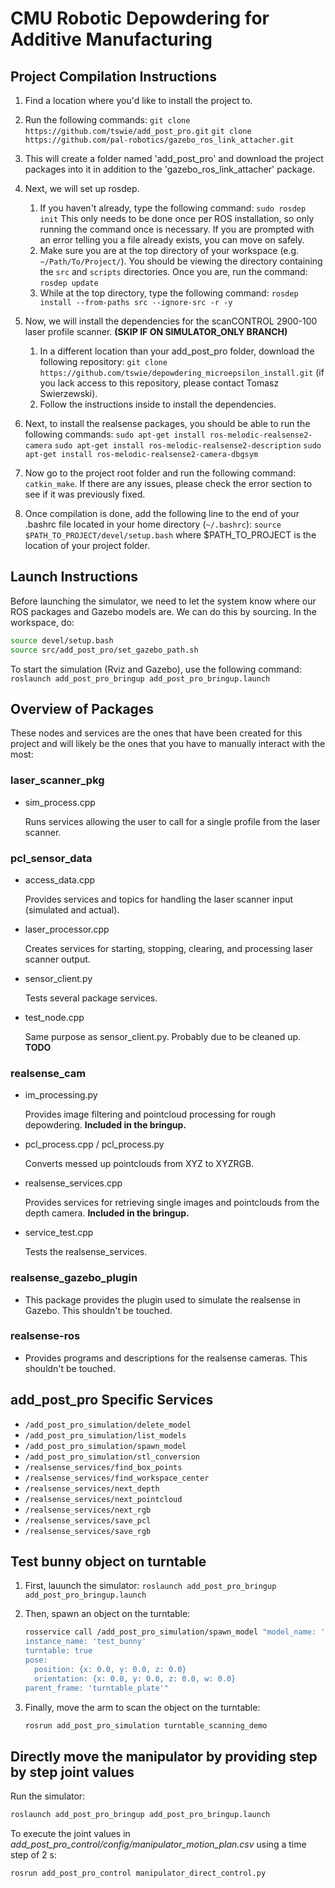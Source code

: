 # __**CMU Robotic Depowdering for Additive Manufacturing**__

## __**Project Compilation Instructions**__
 1. Find a location where you'd like to install the project to.
 2. Run the following commands:
 `git clone https://github.com/tswie/add_post_pro.git`
 `git clone https://github.com/pal-robotics/gazebo_ros_link_attacher.git`
 3. This will create a folder named 'add_post_pro' and download the project packages into it in addition to the 'gazebo_ros_link_attacher' package.
 4. Next, we will set up rosdep.
    1. If you haven't already, type the following command:
   `sudo rosdep init`
   This only needs to be done once per ROS installation, so only running the command once is necessary. If you are prompted
   with an error telling you a file already exists, you can move on safely.
    2. Make sure you are at the top directory of your workspace (e.g. `~/Path/To/Project/`). You should be viewing the directory
   containing the `src` and `scripts` directories. Once you are, run the command: `rosdep update`
    3. While at the top directory, type the following command:
   `rosdep install --from-paths src --ignore-src -r -y`

 5. Now, we will install the dependencies for the scanCONTROL 2900-100 laser profile scanner.
    **(SKIP IF ON SIMULATOR_ONLY BRANCH)**
    1. In a different location than your add_post_pro folder, download the following repository:
   `git clone https://github.com/tswie/depowdering_microepsilon_install.git` (if you lack access to this repository, please contact Tomasz Swierzewski).
    2. Follow the instructions inside to install the dependencies.

 6. Next, to install the realsense packages, you should be able to run the following commands:
 `sudo apt-get install ros-melodic-realsense2-camera`
 `sudo apt-get install ros-melodic-realsense2-description`
 `sudo apt-get install ros-melodic-realsense2-camera-dbgsym`

 1. Now go to the project root folder and run the following command:
 `catkin_make`. If there are any issues, please check the error section to see if it was previously fixed.

 8. Once compilation is done, add the following line to the end of your .bashrc file located in your home directory (`~/.bashrc`):
 `source $PATH_TO_PROJECT/devel/setup.bash`
 where $PATH_TO_PROJECT is the location of your project folder.

## __**Launch Instructions**__

Before launching the simulator, we need to let the system know
where our ROS packages and Gazebo models are.
We can do this by sourcing.
In the workspace, do:

```bash
source devel/setup.bash
source src/add_post_pro/set_gazebo_path.sh
```

To start the simulation (Rviz and Gazebo), use the following command:
`roslaunch add_post_pro_bringup add_post_pro_bringup.launch`

## __**Overview of Packages**__

These nodes and services are the ones that have been created for this project and will likely be the ones that you have to manually interact with the most:

### __**laser_scanner_pkg**__

- sim_process.cpp

  Runs services allowing the user to call for a single profile from the laser scanner.

### __**pcl_sensor_data**__

- access_data.cpp

  Provides services and topics for handling the laser scanner input (simulated and actual).

- laser_processor.cpp

  Creates services for starting, stopping, clearing, and processing laser scanner output.

- sensor_client.py

  Tests several package services.

- test_node.cpp

  Same purpose as sensor_client.py. Probably due to be cleaned up. **TODO**

### __**realsense_cam**__

- im_processing.py

  Provides image filtering and pointcloud processing for rough depowdering. **Included in the bringup.**

- pcl_process.cpp / pcl_process.py

  Converts messed up pointclouds from XYZ to XYZRGB.

- realsense_services.cpp

  Provides services for retrieving single images and pointclouds from the depth camera.  **Included in the bringup.**

- service_test.cpp

  Tests the realsense_services.

### __**realsense_gazebo_plugin**__

- This package provides the plugin used to simulate the realsense in Gazebo. This shouldn't be touched.

### __**realsense-ros**__

- Provides programs and descriptions for the realsense cameras. This shouldn't be touched.


## __**add_post_pro Specific Services**__

- `/add_post_pro_simulation/delete_model`
- `/add_post_pro_simulation/list_models`
- `/add_post_pro_simulation/spawn_model`
- `/add_post_pro_simulation/stl_conversion`
- `/realsense_services/find_box_points`
- `/realsense_services/find_workspace_center`
- `/realsense_services/next_depth`
- `/realsense_services/next_pointcloud`
- `/realsense_services/next_rgb`
- `/realsense_services/save_pcl`
- `/realsense_services/save_rgb`

## __**Test bunny object on turntable**__

1. First, lauunch the simulator: `roslaunch add_post_pro_bringup add_post_pro_bringup.launch`
2. Then, spawn an object on the turntable:

    ```bash
    rosservice call /add_post_pro_simulation/spawn_model "model_name: 'test_bunny'
    instance_name: 'test_bunny'
    turntable: true
    pose:
      position: {x: 0.0, y: 0.0, z: 0.0}
      orientation: {x: 0.0, y: 0.0, z: 0.0, w: 0.0}
    parent_frame: 'turntable_plate'"
    ```
3. Finally, move the arm to scan the object on the turntable:

   ```bash
   rosrun add_post_pro_simulation turntable_scanning_demo
   ```
## Directly move the manipulator by providing step by step joint values

Run the simulator:
```bash
roslaunch add_post_pro_bringup add_post_pro_bringup.launch
```

To execute the joint values in *add_post_pro_control/config/manipulator_motion_plan.csv*
using a time step of 2 s:

```bash
rosrun add_post_pro_control manipulator_direct_control.py
```

